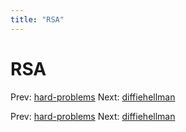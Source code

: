 ```yaml
---
title: "RSA"
---
```


# RSA

Prev: [hard-problems](hard-problems.md)
Next: [diffiehellman](diffiehellman.md)

Prev: [hard-problems](hard-problems.md)
Next: [diffiehellman](diffiehellman.md)
